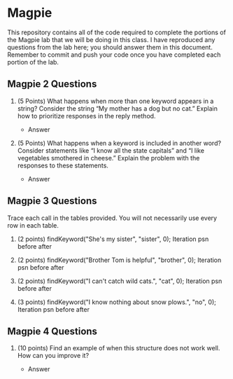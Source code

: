 # Magpie

This repository contains all of the code required to complete the portions of the Magpie lab that we will be doing in this class. I have reproduced any questions from the lab here; you should answer them in this document. Remember to commit and push your code once you have completed each portion of the lab.

## Magpie 2 Questions
1. (5 Points) What happens when more than one keyword appears in a string? Consider the string “My mother has a dog but no cat.” Explain how to prioritize responses in the reply method.

	* Answer

2. (5 Points) What happens when a keyword is included in another word? Consider statements like “I know all the state capitals” and “I like vegetables smothered in cheese.” Explain the problem with the responses to these statements.

	* Answer

## Magpie 3 Questions
Trace each call in the tables provided. You will not necessarily use every row in each table.

1. (2 points) findKeyword("She's my sister", "sister", 0);
Iteration    psn    before    after


2. (2 points) findKeyword("Brother Tom is helpful", "brother", 0);
Iteration    psn    before    after


3. (2 points) findKeyword("I can't catch wild cats.", "cat", 0);
Iteration    psn    before    after


4. (3 points) findKeyword("I know nothing about snow plows.", "no", 0);
Iteration    psn    before    after

## Magpie 4 Questions
1. (10 points) Find an example of when this structure does not work well. How can you improve it?

	* Answer
